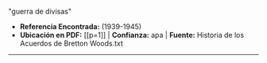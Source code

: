 "guerra de
divisas"
- **Referencia Encontrada:** (1939-1945)
- **Ubicación en PDF:** [[p=1]] | **Confianza:** apa | **Fuente:** Historia de los Acuerdos de Bretton Woods.txt
---
